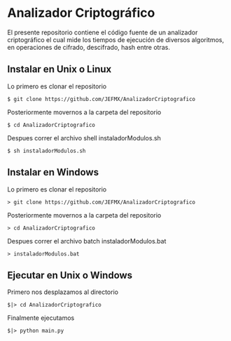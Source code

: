 # Analizador Criptográfico
El presente repositorio contiene el código fuente de un analizador criptográfico el cual mide los tiempos de ejecución de diversos algoritmos, en operaciones de cifrado, descifrado, hash entre otras.

## Instalar en Unix o Linux
Lo primero es clonar el repositorio
```
$ git clone https://github.com/JEFMX/AnalizadorCriptografico
```
Posteriormente movernos a la carpeta del repositorio
```
$ cd AnalizadorCriptografico
```
Despues correr el archivo shell instaladorModulos.sh
```
$ sh instaladorModulos.sh
```
## Instalar en Windows
Lo primero es clonar el repositorio
```
> git clone https://github.com/JEFMX/AnalizadorCriptografico
```
Posteriormente movernos a la carpeta del repositorio
```
> cd AnalizadorCriptografico
```
Despues correr el archivo batch instaladorModulos.bat
```
> instaladorModulos.bat
```
## Ejecutar en Unix o Windows
Primero nos desplazamos al directorio
```
$|> cd AnalizadorCriptografico
```
Finalmente ejecutamos
```
$|> python main.py
```

